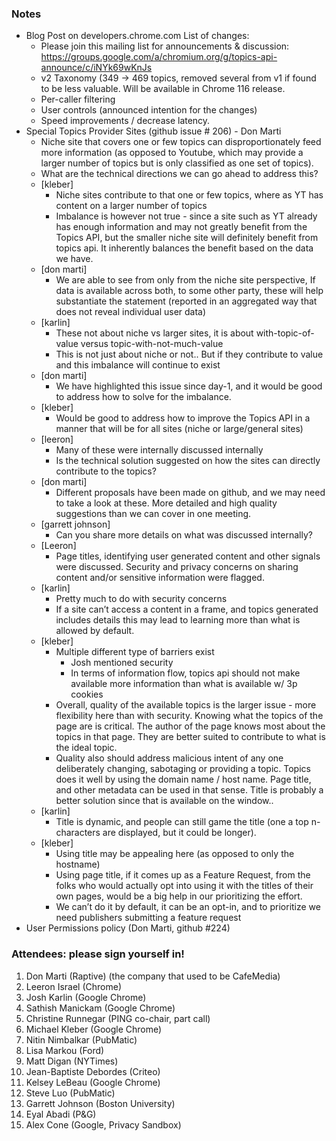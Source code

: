 ### Notes



*   Blog Post on developers.chrome.com List of changes: 
    *   Please join this mailing list for announcements & discussion: https://groups.google.com/a/chromium.org/g/topics-api-announce/c/iNYk69wKnJs 
    *   v2 Taxonomy (349 -> 469 topics, removed several from v1 if found to be less valuable. Will be available in Chrome 116 release. 
    *   Per-caller filtering
    *   User controls (announced intention for the changes)
    *   Speed improvements / decrease latency. 
*   Special Topics Provider Sites (github issue # 206) - Don Marti
    *   Niche site that covers one or few topics can disproportionately feed more information (as opposed to Youtube, which may provide a larger number of topics but is only classified as one set of topics). 
    *   What are the technical directions we can go ahead to address this? 
    *   [kleber] 
        *   Niche sites contribute to that one or few topics, where as YT has content on a larger number of topics
        *   Imbalance is however not true - since a site such as YT already has enough information and may not greatly benefit from the Topics API, but the smaller niche site will definitely benefit from topics api. It inherently balances the benefit based on the data we have. 
    *   [don marti] 
        *   We are able to see from only from the niche site perspective, If data is available across both, to some other party, these will help substantiate the statement (reported in an aggregated way that does not reveal individual user data)
    *   [karlin] 
        *   These not about niche vs larger sites, it is about with-topic-of-value versus topic-with-not-much-value
        *   This is not just about niche or not.. But if they contribute to value and this imbalance will continue to exist
    *   [don marti]
        *   We have highlighted this issue since day-1, and it would be good to address how to solve for the imbalance.
    *   [kleber]
        *   Would be good to address how to improve the Topics API in a manner that will be for all sites (niche or large/general sites)
    *   [leeron]
        *   Many of these were internally discussed internally
        *   Is the technical solution suggested on how the sites can directly contribute to the topics? 
    *   [don marti]
        *   Different proposals have been made on github, and we may need to take a look at these. More detailed and high quality suggestions than we can cover in one meeting. 
    *   [garrett johnson] 
        *   Can you share more details on what was discussed internally?
    *   [Leeron]
        *   Page titles, identifying user generated content and other signals were discussed. Security and privacy concerns on sharing content and/or sensitive information were flagged.
    *   [karlin]
        *   Pretty much to do with security concerns
        *   If a site can’t access a content in a frame, and topics generated includes details this may lead to learning more than what is allowed by default. 
    *   [kleber]
        *   Multiple different type of barriers exist 
            *   Josh mentioned security
            *   In terms of information flow, topics api should not make available more information than what is available w/ 3p cookies
        *   Overall, quality of the available topics is the larger issue - more flexibility here than with security.  Knowing what the topics of the page are is critical. The author of the page knows most about the topics in that page. They are better suited to contribute to what is the ideal topic. 
        *   Quality also should address malicious intent of any one deliberately changing, sabotaging or providing a topic. Topics does it well by using the domain name / host name. Page title, and other metadata can be used in that sense. Title is probably a better solution since that is available on the window.. 
    *   [karlin]
        *   Title is dynamic, and people can still game the title (one a top n-characters are displayed, but it could be longer). 
    *   [kleber]
        *   Using title may be appealing here (as opposed to only the hostname)
        *   Using page title, if it comes up as a Feature Request, from the folks who would actually opt into using it with the titles of their own pages, would be a big help in our prioritizing the effort. 
        *   We can’t do it by default, it can be an opt-in, and to prioritize we need publishers submitting a feature request
*   User Permissions policy (Don Marti, github #224)


### Attendees: please sign yourself in!



1. Don Marti (Raptive) (the company that used to be CafeMedia)
2. Leeron Israel (Chrome)
3. Josh Karlin (Google Chrome)
4. Sathish Manickam (Google Chrome)
5. Christine Runnegar (PING co-chair, part call)
6. Michael Kleber (Google Chrome) 
7. Nitin Nimbalkar (PubMatic)
8. Lisa Markou (Ford)
9. Matt Digan (NYTimes)
10. Jean-Baptiste Debordes (Criteo)
11. Kelsey LeBeau (Google Chrome)
12. Steve Luo (PubMatic)
13. Garrett Johnson (Boston University) 
14. Eyal Abadi (P&G)
15. Alex Cone (Google, Privacy Sandbox)
